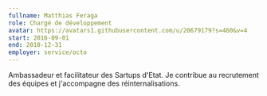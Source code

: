 ```yaml
---
fullname: Matthias Feraga
role: Chargé de développement
avatar: https://avatars1.githubusercontent.com/u/20679179?s=460&v=4
start: 2016-09-01
end: 2018-12-31
employer: service/octo
---
```


Ambassadeur et facilitateur des Sartups d'Etat. Je contribue au recrutement des équipes et j'accompagne des réinternalisations.

